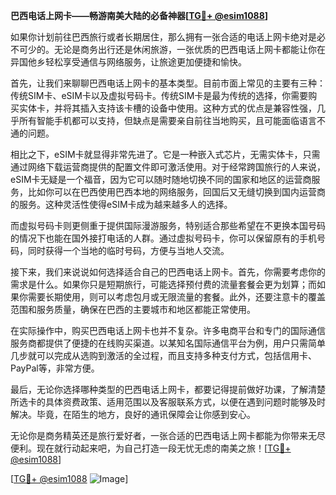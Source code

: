 **巴西电话上网卡——畅游南美大陆的必备神器[[TG💪+ @esim1088](https://t.me/s/esim1088)]**

如果你计划前往巴西旅行或者长期居住，那么拥有一张合适的电话上网卡绝对是必不可少的。无论是商务出行还是休闲旅游，一张优质的巴西电话上网卡都能让你在异国他乡轻松享受通信与网络服务，让旅途更加便捷和愉快。

首先，让我们来聊聊巴西电话上网卡的基本类型。目前市面上常见的主要有三种：传统SIM卡、eSIM卡以及虚拟号码卡。传统SIM卡是最为传统的选择，你需要购买实体卡，并将其插入支持该卡槽的设备中使用。这种方式的优点是兼容性强，几乎所有智能手机都可以支持，但缺点是需要亲自前往当地购买，且可能面临语言不通的问题。

相比之下，eSIM卡就显得非常先进了。它是一种嵌入式芯片，无需实体卡，只需通过网络下载运营商提供的配置文件即可激活使用。对于经常跨国旅行的人来说，eSIM卡无疑是一个福音，因为它可以随时随地切换不同的国家和地区的运营商服务，比如你可以在巴西使用巴西本地的网络服务，回国后又无缝切换到国内运营商的服务。这种灵活性使得eSIM卡成为越来越多人的选择。

而虚拟号码卡则更侧重于提供国际漫游服务，特别适合那些希望在不更换本国号码的情况下也能在国外接打电话的人群。通过虚拟号码卡，你可以保留原有的手机号码，同时获得一个当地的临时号码，方便与当地人交流。

接下来，我们来说说如何选择适合自己的巴西电话上网卡。首先，你需要考虑你的需求是什么。如果你只是短期旅行，可能选择预付费的流量套餐会更为划算；而如果你需要长期使用，则可以考虑包月或无限流量的套餐。此外，还要注意卡的覆盖范围和服务质量，确保在巴西的主要城市和地区都能正常使用。

在实际操作中，购买巴西电话上网卡也并不复杂。许多电商平台和专门的国际通信服务商都提供了便捷的在线购买渠道。以某知名国际通信平台为例，用户只需简单几步就可以完成从选购到激活的全过程，而且支持多种支付方式，包括信用卡、PayPal等，非常方便。

最后，无论你选择哪种类型的巴西电话上网卡，都要记得提前做好功课，了解清楚所选卡的具体资费政策、适用范围以及客服联系方式，以便在遇到问题时能够及时解决。毕竟，在陌生的地方，良好的通讯保障会让你感到安心。

无论你是商务精英还是旅行爱好者，一张合适的巴西电话上网卡都能为你带来无尽便利。现在就行动起来吧，为自己打造一段无忧无虑的南美之旅！[[TG💪+ @esim1088](https://t.me/s/esim1088)]

[[TG💪+ @esim1088](https://t.me/s/esim1088) ![Image](https://i.postimg.cc/4NQfJmqS/Snipaste-2025-05-13-00-14-12.png)]